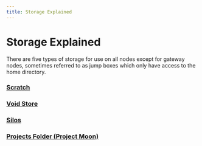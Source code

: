 ```yaml
---
title: Storage Explained
---
```


# Storage Explained
There are five types of storage for use on all nodes except for gateway nodes, sometimes referred to as jump boxes which only have access to the home directory.

### [Scratch](scratch.md)
### [Void Store](void.md)
### [Silos](silos.md)
### [Projects Folder (Project Moon)](moon.md)